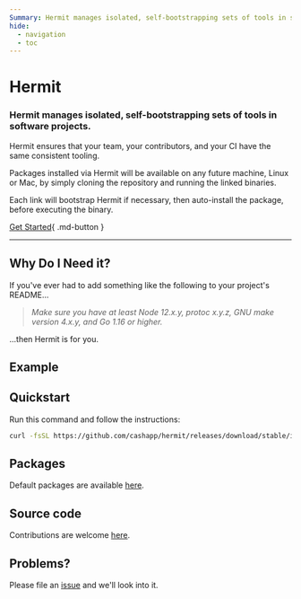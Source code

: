 ```yaml
---
Summary: Hermit manages isolated, self-bootstrapping sets of tools in software projects.
hide:
  - navigation
  - toc
---
```


# Hermit
### Hermit manages isolated, self-bootstrapping sets of tools in software projects.
Hermit ensures that your team, your contributors, and your CI have the same
consistent tooling.

Packages installed via Hermit will be available on any future machine, Linux
or Mac, by simply cloning the repository and running the linked binaries.

Each link will bootstrap Hermit if necessary, then auto-install the package,
before executing the binary.

[Get Started](usage/get-started/){ .md-button }


---


## Why Do I Need it?

If you've ever had to add something like the following to your project's README...

> _Make sure you have at least Node 12.x.y, protoc x.y.z, GNU make version 4.x.y, and Go 1.16 or higher._

...then Hermit is for you.


## Example

<div id="hermit-demo" style="z-index: 1; position: relative; max-width: 60%;"></div>
<script>
  window.onload = function(){
    AsciinemaPlayer.create('static/screencasts/using.cast', document.getElementById('hermit-demo'),{autoplay: true});
}
</script>


## Quickstart
Run this command and follow the instructions:

```bash
curl -fsSL https://github.com/cashapp/hermit/releases/download/stable/install.sh | /bin/bash
```

## Packages

Default packages are available [here](https://github.com/cashapp/hermit-packages).


## Source code

Contributions are welcome [here](https://github.com/cashapp/hermit).


## Problems?

Please file an [issue](https://github.com/cashapp/hermit/issues/new) and we'll look into it.
